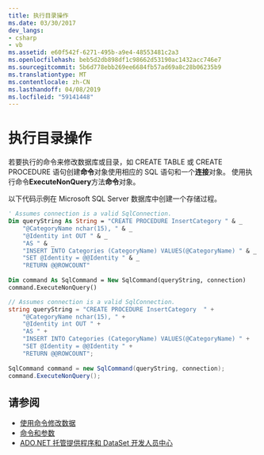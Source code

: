 ```yaml
---
title: 执行目录操作
ms.date: 03/30/2017
dev_langs:
- csharp
- vb
ms.assetid: e60f542f-6271-495b-a9e4-48553481c2a3
ms.openlocfilehash: beb5d2db898df1c98662d53190ac1432acc746e7
ms.sourcegitcommit: 5b6d778ebb269ee6684fb57ad69a8c28b06235b9
ms.translationtype: MT
ms.contentlocale: zh-CN
ms.lasthandoff: 04/08/2019
ms.locfileid: "59141448"
---
```

# <a name="performing-catalog-operations"></a>执行目录操作
若要执行的命令来修改数据库或目录，如 CREATE TABLE 或 CREATE PROCEDURE 语句创建**命令**对象使用相应的 SQL 语句和一个**连接**对象。 使用执行命令**ExecuteNonQuery**方法**命令**对象。  
  
 以下代码示例在 Microsoft SQL Server 数据库中创建一个存储过程。  
  
```vb  
' Assumes connection is a valid SqlConnection.  
Dim queryString As String = "CREATE PROCEDURE InsertCategory " & _  
    "@CategoryName nchar(15), " & _  
    "@Identity int OUT " & _  
    "AS " & _  
    "INSERT INTO Categories (CategoryName) VALUES(@CategoryName) " & _  
    "SET @Identity = @@Identity " & _  
    "RETURN @@ROWCOUNT"  
  
Dim command As SqlCommand = New SqlCommand(queryString, connection)  
command.ExecuteNonQuery()  
```  
  
```csharp  
// Assumes connection is a valid SqlConnection.  
string queryString = "CREATE PROCEDURE InsertCategory  " +   
    "@CategoryName nchar(15), " +  
    "@Identity int OUT " +  
    "AS " +   
    "INSERT INTO Categories (CategoryName) VALUES(@CategoryName) " +   
    "SET @Identity = @@Identity " +  
    "RETURN @@ROWCOUNT";  
  
SqlCommand command = new SqlCommand(queryString, connection);  
command.ExecuteNonQuery();  
```  
  
## <a name="see-also"></a>请参阅

- [使用命令修改数据](../../../../docs/framework/data/adonet/using-commands-to-modify-data.md)
- [命令和参数](../../../../docs/framework/data/adonet/commands-and-parameters.md)
- [ADO.NET 托管提供程序和 DataSet 开发人员中心](https://go.microsoft.com/fwlink/?LinkId=217917)
